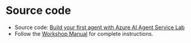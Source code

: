 # Source code

- Source code: [Build your first agent with Azure AI Agent Service Lab](https://aka.ms/aitour/WRK552/repo)
- Follow the [Workshop Manual](https://aka.ms/aitour/WRK552) for complete instructions.
